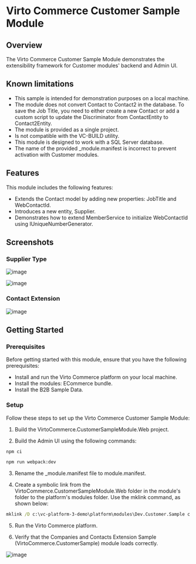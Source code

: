 # Virto Commerce Customer Sample Module

## Overview
The Virto Commerce Customer Sample Module demonstrates the extensibility framework for Customer modules' backend and Admin UI.

## Known limitations
* This sample is intended for demonstration purposes on a local machine.
* The module does not convert Contact to Contact2 in the database. To save the Job Title, you need to either create a new Contact or add a custom script to update the Discriminator from ContactEntity to Contact2Entity.
* The module is provided as a single project.
* Is not compatible with the VC-BUILD utility.
* This module is designed to work with a SQL Server database.
* The name of the provided _module.manifest is incorrect to prevent activation with Customer modules. 

## Features
This module includes the following features:

* Extends the Contact model by adding new properties: JobTitle and WebContactId.
* Introduces a new entity, Supplier.
* Demonstrates how to extend MemberService to initialize WebContactId using IUniqueNumberGenerator.

## Screenshots
### Supplier Type
![image](https://github.com/VirtoCommerce/vc-module-customer/assets/7639413/f3be8d0d-9a45-4770-9789-05c6b05ce3c9)

![image](https://github.com/VirtoCommerce/vc-module-customer/assets/7639413/2c175f2b-aed7-4835-850f-9e10e049935b)

### Contact Extension
![image](https://github.com/VirtoCommerce/vc-module-customer/assets/7639413/681c7dee-f7b2-4b62-af72-9de7772b0027)

## Getting Started
### Prerequisites

Before getting started with this module, ensure that you have the following prerequisites:
* Install and run the Virto Commerce platform on your local machine.
* Install the modules: ECommerce bundle.
* Install the B2B Sample Data.

### Setup
Follow these steps to set up the Virto Commerce Customer Sample Module:

1. Build the VirtoCommerce.CustomerSampleModule.Web project.

2. Build the Admin UI using the following commands:

```cmd
npm ci
```

```cmd
npm run webpack:dev
```

3. Rename the _module.manifest file to module.manifest.

4. Create a symbolic link from the VirtoCommerce.CustomerSampleModule.Web folder in the module's folder to the platform's modules folder. Use the mklink command, as shown below:

```cmd
mklink /D c:\vc-platform-3-demo\platform\modules\Dev.Customer.Sample c:\Projects\git\VirtoCommerce\vc-module-customer\samples\VirtoCommerce.CustomerSampleModule.Web
```

5. Run the Virto Commerce platform.

6. Verify that the Companies and Contacts Extension Sample (VirtoCommerce.CustomerSample) module loads correctly.

![image](https://github.com/VirtoCommerce/vc-module-customer/assets/7639413/1bc9ea17-66c4-4db1-9489-44dadcd35dd7)

